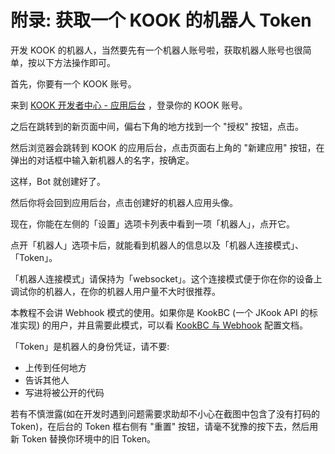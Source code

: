 # 附录: 获取一个 KOOK 的机器人 Token

开发 KOOK 的机器人，当然要先有一个机器人账号啦，获取机器人账号也很简单，按以下方法操作即可。

首先，你要有一个 KOOK 账号。

来到 [KOOK 开发者中心 - 应用后台](https://developer.kookapp.cn/app/index) ，登录你的 KOOK 账号。

之后在跳转到的新页面中间，偏右下角的地方找到一个 "授权" 按钮，点击。

然后浏览器会跳转到 KOOK 的应用后台，点击页面右上角的 "新建应用" 按钮，在弹出的对话框中输入新机器人的名字，按确定。

这样，Bot 就创建好了。

然后你将会回到应用后台，点击创建好的机器人应用头像。

现在，你能在左侧的「设置」选项卡列表中看到一项「机器人」，点开它。

点开「机器人」选项卡后，就能看到机器人的信息以及「机器人连接模式」、「Token」。

「机器人连接模式」请保持为「websocket」。这个连接模式便于你在你的设备上调试你的机器人，在你的机器人用户量不大时很推荐。

本教程不会讲 Webhook 模式的使用。如果你是 KookBC (一个 JKook API 的标准实现) 的用户，并且需要此模式，可以看 [KookBC 与 Webhook](https://github.com/SNWCreations/KookBC/blob/main/docs/KookBC_with_Webhook.md) 配置文档。

「Token」是机器人的身份凭证，请不要:

* 上传到任何地方
* 告诉其他人
* 写进将被公开的代码

若有不慎泄露(如在开发时遇到问题需要求助却不小心在截图中包含了没有打码的 Token)，在后台的 Token 框右侧有 "重置" 按钮，请毫不犹豫的按下去，然后用新 Token 替换你环境中的旧 Token。
